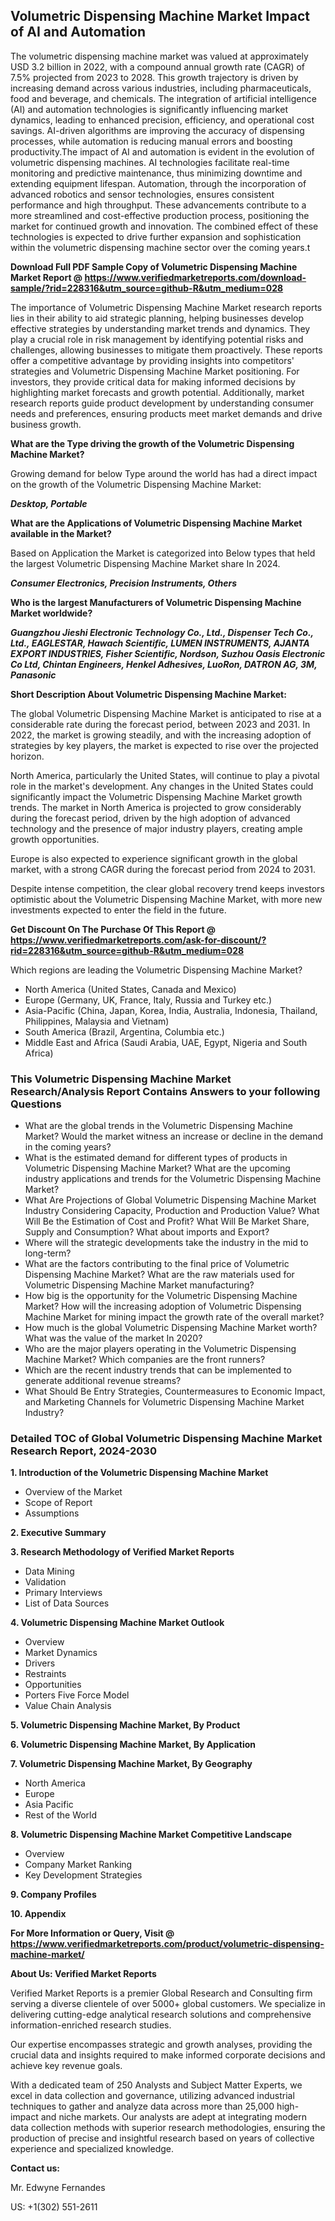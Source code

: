 <h2>Volumetric Dispensing Machine Market Impact of AI and Automation</h2>The volumetric dispensing machine market was valued at approximately USD 3.2 billion in 2022, with a compound annual growth rate (CAGR) of 7.5% projected from 2023 to 2028. This growth trajectory is driven by increasing demand across various industries, including pharmaceuticals, food and beverage, and chemicals. The integration of artificial intelligence (AI) and automation technologies is significantly influencing market dynamics, leading to enhanced precision, efficiency, and operational cost savings. AI-driven algorithms are improving the accuracy of dispensing processes, while automation is reducing manual errors and boosting productivity.The impact of AI and automation is evident in the evolution of volumetric dispensing machines. AI technologies facilitate real-time monitoring and predictive maintenance, thus minimizing downtime and extending equipment lifespan. Automation, through the incorporation of advanced robotics and sensor technologies, ensures consistent performance and high throughput. These advancements contribute to a more streamlined and cost-effective production process, positioning the market for continued growth and innovation. The combined effect of these technologies is expected to drive further expansion and sophistication within the volumetric dispensing machine sector over the coming years.t</p><p id="" class=""><strong>Download Full PDF Sample Copy of Volumetric Dispensing Machine Market Report @ <a href="https://www.verifiedmarketreports.com/download-sample/?rid=228316&utm_source=github-R&utm_medium=028" target="_blank">https://www.verifiedmarketreports.com/download-sample/?rid=228316&utm_source=github-R&utm_medium=028</a></strong></p><p>The importance of&nbsp;Volumetric Dispensing Machine Market research reports lies in their ability to aid strategic planning, helping businesses develop effective strategies by understanding market trends and dynamics. They play a crucial role in risk management by identifying potential risks and challenges, allowing businesses to mitigate them proactively. These reports offer a competitive advantage by providing insights into competitors' strategies and Volumetric Dispensing Machine Market positioning. For investors, they provide critical data for making informed decisions by highlighting market forecasts and growth potential. Additionally, market research reports guide product development by understanding consumer needs and preferences, ensuring products meet market demands and drive business growth.</p><p><strong>What are the&nbsp;Type driving the growth of the Volumetric Dispensing Machine Market?</strong></p><p id="" class="">Growing demand for below Type around the world has had a direct impact on the growth of the Volumetric Dispensing Machine Market:</p><em><strong>Desktop, Portable</strong></em></p><strong>What are the&nbsp;Applications&nbsp;of Volumetric Dispensing Machine Market available in the Market?</strong></p><p id="" class="">Based on Application the Market is categorized into Below types that held the largest Volumetric Dispensing Machine Market share In 2024.</p><em><strong>Consumer Electronics, Precision Instruments, Others</strong></em></p><strong>Who is the largest Manufacturers of Volumetric Dispensing Machine Market worldwide?</strong></p><p><em><strong>Guangzhou Jieshi Electronic Technology Co., Ltd., Dispenser Tech Co., Ltd., EAGLESTAR, Hawach Scientific, LUMEN INSTRUMENTS, AJANTA EXPORT INDUSTRIES, Fisher Scientific, Nordson, Suzhou Oasis Electronic Co Ltd, Chintan Engineers, Henkel Adhesives, LuoRon, DATRON AG, 3M, Panasonic</strong></em></p><p id="" class=""><strong>Short Description About Volumetric Dispensing Machine Market:</strong></p><p>The global Volumetric Dispensing Machine Market is anticipated to rise at a considerable rate during the forecast period, between 2023 and 2031. In 2022, the market is growing steadily, and with the increasing adoption of strategies by key players, the market is expected to rise over the projected horizon.</p><p>North America, particularly the United States, will continue to play a pivotal role in the market's development. Any changes in the United States could significantly impact the Volumetric Dispensing Machine Market growth trends. The market in North America is projected to grow considerably during the forecast period, driven by the high adoption of advanced technology and the presence of major industry players, creating ample growth opportunities.</p><p>Europe is also expected to experience significant growth in the global market, with a strong CAGR during the forecast period from 2024 to 2031.</p><p>Despite intense competition, the clear global recovery trend keeps investors optimistic about the Volumetric Dispensing Machine Market, with more new investments expected to enter the field in the future.</p><p id="" class=""><strong>Get Discount On The Purchase Of This Report @ <a href="https://www.verifiedmarketreports.com/ask-for-discount/?rid=228316&utm_source=github-R&utm_medium=028" target="_blank">https://www.verifiedmarketreports.com/ask-for-discount/?rid=228316&utm_source=github-R&utm_medium=028</a></strong></p>Which regions are leading the Volumetric Dispensing Machine Market?</p><ul><li>North America (United States, Canada and Mexico)</li><li>Europe (Germany, UK, France, Italy, Russia and Turkey etc.)</li><li>Asia-Pacific (China, Japan, Korea, India, Australia, Indonesia, Thailand, Philippines, Malaysia and Vietnam)</li><li>South America (Brazil, Argentina, Columbia etc.)</li><li>Middle East and Africa (Saudi Arabia, UAE, Egypt, Nigeria and South Africa)</li></ul><h3 id="" class="">This Volumetric Dispensing Machine Market Research/Analysis Report Contains Answers to your following Questions</h3><ul><li>What are the global trends in the Volumetric Dispensing Machine Market? Would the market witness an increase or decline in the demand in the coming years?</li><li>What is the estimated demand for different types of products in Volumetric Dispensing Machine Market? What are the upcoming industry applications and trends for the Volumetric Dispensing Machine Market?</li><li>What Are Projections of Global Volumetric Dispensing Machine Market Industry Considering Capacity, Production and Production Value? What Will Be the Estimation of Cost and Profit? What Will Be Market Share, Supply and Consumption? What about imports and Export?</li><li>Where will the strategic developments take the industry in the mid to long-term?</li><li>What are the factors contributing to the final price of Volumetric Dispensing Machine Market? What are the raw materials used for Volumetric Dispensing Machine Market manufacturing?</li><li>How big is the opportunity for the Volumetric Dispensing Machine Market? How will the increasing adoption of Volumetric Dispensing Machine Market for mining impact the growth rate of the overall market?</li><li>How much is the global Volumetric Dispensing Machine Market worth? What was the value of the market In 2020?</li><li>Who are the major players operating in the Volumetric Dispensing Machine Market? Which companies are the front runners?</li><li>Which are the recent industry trends that can be implemented to generate additional revenue streams?</li><li>What Should Be Entry Strategies, Countermeasures to Economic Impact, and Marketing Channels for Volumetric Dispensing Machine Market Industry?</li></ul><h3 id="" class="">Detailed TOC of Global Volumetric Dispensing Machine Market Research Report, 2024-2030</h3><p id="" class=""><strong>1. Introduction of the Volumetric Dispensing Machine Market</strong></p><ul><li>Overview of the Market</li><li>Scope of Report</li><li>Assumptions</li></ul><p id="" class=""><strong>2. Executive Summary</strong></p><p id="" class=""><strong>3. Research Methodology of Verified Market Reports</strong></p><ul><li>Data Mining</li><li>Validation</li><li>Primary Interviews</li><li>List of Data Sources</li></ul><p id="" class=""><strong>4. Volumetric Dispensing Machine Market Outlook</strong></p><ul><li>Overview</li><li>Market Dynamics</li><li>Drivers</li><li>Restraints</li><li>Opportunities</li><li>Porters Five Force Model</li><li>Value Chain Analysis</li></ul><p id="" class=""><strong>5. Volumetric Dispensing Machine Market, By Product</strong></p><p id="" class=""><strong>6. Volumetric Dispensing Machine Market, By Application</strong></p><p id="" class=""><strong>7. Volumetric Dispensing Machine Market, By Geography</strong></p><ul><li>North America</li><li>Europe</li><li>Asia Pacific</li><li>Rest of the World</li></ul><p id="" class=""><strong>8. Volumetric Dispensing Machine Market Competitive Landscape</strong></p><ul><li>Overview</li><li>Company Market Ranking</li><li>Key Development Strategies</li></ul><p id="" class=""><strong>9. Company Profiles</strong></p><p id="" class=""><strong>10. Appendix</strong></p><p id="" class=""><strong>For More Information or Query, Visit @ <a href="https://www.verifiedmarketreports.com/product/volumetric-dispensing-machine-market/" target="_blank">https://www.verifiedmarketreports.com/product/volumetric-dispensing-machine-market/</a></strong></p><p id="" class=""><strong>About Us: Verified Market Reports</strong></p><p id="" class="">Verified Market Reports is a premier Global Research and Consulting firm serving a diverse clientele of over 5000+ global customers. We specialize in delivering cutting-edge analytical research solutions and comprehensive information-enriched research studies.</p><p id="" class="">Our expertise encompasses strategic and growth analyses, providing the crucial data and insights required to make informed corporate decisions and achieve key revenue goals.</p><p id="" class="">With a dedicated team of 250 Analysts and Subject Matter Experts, we excel in data collection and governance, utilizing advanced industrial techniques to gather and analyze data across more than 25,000 high-impact and niche markets. Our analysts are adept at integrating modern data collection methods with superior research methodologies, ensuring the production of precise and insightful research based on years of collective experience and specialized knowledge.</p><p id="" class=""><strong>Contact us:</strong></p><p id="" class="">Mr. Edwyne Fernandes</p><p id="" class="">US: +1(302) 551-2611</p>